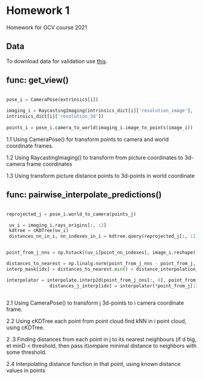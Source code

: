 # Homework 1

Homework for GCV course 2021

## Data

To download data for validation use [this](https://www.dropbox.com/s/lxg7lb8xqcmxowa/validation.zip?dl=0).


## func: get_view() 

```python

pose_i = CameraPose(extrinsics[i])
    
imaging_i = RaycastingImaging(intrinsics_dict[i]['resolution_image'], 
intrinsics_dict[i]['resolution_3d'])
    
points_i = pose_i.camera_to_world(imaging_i.image_to_points(image_i))
```
1.1 Using CameraPose() for transform points to camera and world coordinate frames.

1.2 Using RaycastingImaging() to transform from
picture coordinates to 3d-camera frame coordinates

1.3 Using transform picture distance points to 3d-points in world coordinate 

## func: pairwise_interpolate_predictions()

```python

reprojected_j = pose_i.world_to_camera(points_j)

 uv_i = imaging_i.rays_origins[:, :2]
 kdtree = cKDTree(uv_i)
 distances_nn_in_i, nn_indexes_in_i = kdtree.query(reprojected_j[:, :2], k=nn_set_size)


point_from_j_nns = np.hstack((uv_i[point_nn_indexes], image_i.reshape((-1, 1))[point_nn_indexes]))

distances_to_nearest = np.linalg.norm(point_from_j_nns - point_from_j, axis=1)
interp_mask[idx] = distances_to_nearest.min() < distance_interpolation_threshold

interpolator = interpolate.interp2d(point_from_j_nns[:, 0], point_from_j_nns[:, 1], distances_i.reshape((-1))[point_nn_indexes])
                distances_j_interp[idx] = interpolator(*point_from_j[:2])



```

2.1 Using CameraPose() to transform j 3d-points to i camera coordinate frame.

2.2 Using cKDTree each point from point cloud  find kNN in i point cloud, using cKDTree.

2 .3 Finding distances from each point in j to its nearest neighbours (if d big, et minD < threshold, then pass it)ompare minimal distance to neighbors with some threshold.

2.4 Interpolating distance function in that point, using known distance values in points
